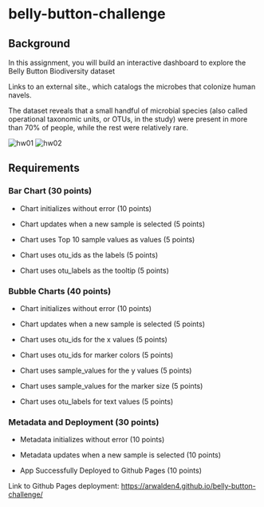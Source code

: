 # belly-button-challenge
## Background

In this assignment, you will build an interactive dashboard to explore the Belly Button Biodiversity dataset

Links to an external site., which catalogs the microbes that colonize human navels.

The dataset reveals that a small handful of microbial species (also called operational taxonomic units, or OTUs, in the study) were present in more than 70% of people, while the rest were relatively rare.

![hw01](https://github.com/user-attachments/assets/aa10c549-b785-4ee3-8f56-646299d042a5)
![hw02](https://github.com/user-attachments/assets/b1b9624b-4b50-43fc-b3a2-af563f33f45c)

## Requirements
### Bar Chart (30 points)

* Chart initializes without error (10 points)

* Chart updates when a new sample is selected (5 points)

* Chart uses Top 10 sample values as values (5 points)

* Chart uses otu_ids as the labels (5 points)

* Chart uses otu_labels as the tooltip (5 points)

### Bubble Charts (40 points)

* Chart initializes without error (10 points)

* Chart updates when a new sample is selected (5 points)

* Chart uses otu_ids for the x values (5 points)

* Chart uses otu_ids for marker colors (5 points)

* Chart uses sample_values for the y values (5 points)

* Chart uses sample_values for the marker size (5 points)

* Chart uses otu_labels for text values (5 points)

### Metadata and Deployment (30 points)

* Metadata initializes without error (10 points)

* Metadata updates when a new sample is selected (10 points)

* App Successfully Deployed to Github Pages (10 points)

Link to Github Pages deployment: https://arwalden4.github.io/belly-button-challenge/


